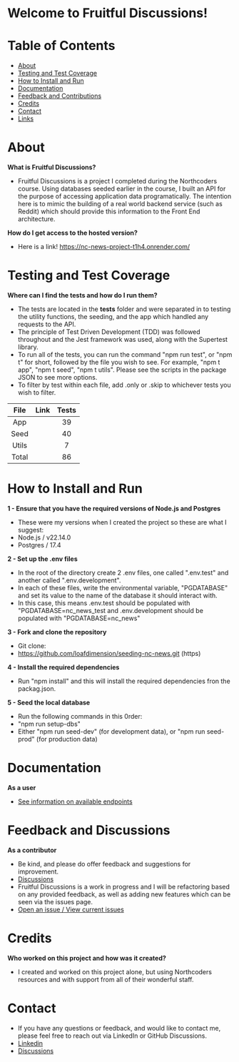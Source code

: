 # Welcome to Fruitful Discussions!

# Table of Contents

- [About](#about)
- [Testing and Test Coverage](#testing-and-test-coverage)
- [How to Install and Run](#how-to-install-and-run)
- [Documentation](#documentation)
- [Feedback and Contributions](#feedback-and-contributions)
- [Credits](#credits)
- [Contact](#contact)
- [Links](#links)

# About

**What is Fruitful Discussions?**

- Fruitful Discussions is a project I completed during the Northcoders course. Using databases seeded earlier in the course, I built an API for the purpose of accessing application data programatically. The intention here is to mimic the building of a real world backend service (such as Reddit) which should provide this information to the Front End architecture.

**How do I get access to the hosted version?**

- Here is a link! https://nc-news-project-t1h4.onrender.com/

# Testing and Test Coverage

**Where can I find the tests and how do I run them?**

- The tests are located in the **tests** folder and were separated in to testing the utility functions, the seeding, and the app which handled any requests to the API.
- The principle of Test Driven Development (TDD) was followed throughout and the Jest framework was used, along with the Supertest library.
- To run all of the tests, you can run the command "npm run test", or "npm t" for short, followed by the file you wish to see. For example, "npm t app", "npm t seed", "npm t utils". Please see the scripts in the package JSON to see more options.
- To filter by test within each file, add .only or .skip to whichever tests you wish to filter.

| File  | Link | Tests |
| :---: | :--: | :---: |
|  App  |      |  39   |
| Seed  |      |  40   |
| Utils |      |   7   |
| Total |      |  86   |

# How to Install and Run

**1 - Ensure that you have the required versions of Node.js and Postgres**

- These were my versions when I created the project so these are what I suggest:
- Node.js / v22.14.0
- Postgres / 17.4

**2 - Set up the .env files**

- In the root of the directory create 2 .env files, one called ".env.test" and another called ".env.development".
- In each of these files, write the environmental variable, "PGDATABASE" and set its value to the name of the database it should interact with.
- In this case, this means .env.test should be populated with "PGDATABASE=nc_news_test and .env.development should be populated with "PGDATABASE=nc_news"

**3 - Fork and clone the repository**

- Git clone:
- https://github.com/loafdimension/seeding-nc-news.git (https)

**4 - Install the required dependencies**

- Run "npm install" and this will install the required dependencies fron the packag.json.

**5 - Seed the local database**

- Run the following commands in this 0rder:
- "npm run setup-dbs"
- Either "npm run seed-dev" (for development data), or "npm run seed-prod" (for production data)

# Documentation

**As a user**

- [See information on available endpoints](./endpoints.json)

# Feedback and Discussions

**As a contributor**

- Be kind, and please do offer feedback and suggestions for improvement.
- [Discussions](https://github.com/loafdimension/fruitful-discussions-BE/discussions)
- Fruitful Discussions is a work in progress and I will be refactoring based on any provided feedback, as well as adding new features which can be seen via the issues page.
- [Open an issue / View current issues](https://github.com/loafdimension/seeding-nc-news/issues)

# Credits

**Who worked on this project and how was it created?**

- I created and worked on this project alone, but using Northcoders resources and with support from all of their wonderful staff.

# Contact

- If you have any questions or feedback, and would like to contact me, please feel free to reach out via LinkedIn or GitHub Discussions.
- [Linkedin](https://www.linkedin.com/in/morgan-hewitt-8a68041ab/)
- [Discussions](https://github.com/loafdimension/fruitful-discussions-BE/discussions)
